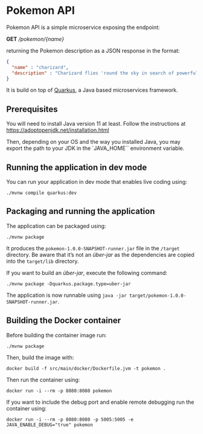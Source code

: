 # Pokemon API

Pokemon API is a simple microservice exposing the endpoint:

**GET** _/pokemon/{name}_

returning the Pokemon description as a JSON response in the format:

```JSON
{
  "name" : "charizard",
  "description" : "Charizard flies 'round the sky in search of powerful opponents."
}
```

It is build on top of [Quarkus](https://quarkus.io/), a Java based microservices framework.

## Prerequisites

You will need to install Java version 11 at least.
Follow the instructions at https://adoptopenjdk.net/installation.html

Then, depending on your OS and the way you installed Java, you may export the path to your JDK in the `JAVA_HOME`` environment variable.

## Running the application in dev mode

You can run your application in dev mode that enables live coding using:
```shell script
./mvnw compile quarkus:dev
```

## Packaging and running the application

The application can be packaged using:
```shell script
./mvnw package
```
It produces the `pokemon-1.0.0-SNAPSHOT-runner.jar` file in the `/target` directory.
Be aware that it’s not an _über-jar_ as the dependencies are copied into the `target/lib` directory.

If you want to build an _über-jar_, execute the following command:
```shell script
./mvnw package -Dquarkus.package.type=uber-jar
```

The application is now runnable using `java -jar target/pokemon-1.0.0-SNAPSHOT-runner.jar`.

## Building the Docker container

Before building the container image run:

```shell script
./mvnw package
```
Then, build the image with:

```shell script
docker build -f src/main/docker/Dockerfile.jvm -t pokemon .
```

Then run the container using:

```shell script
docker run -i --rm -p 8080:8080 pokemon
```

If you want to include the debug port and enable remote debugging run the container using:

```shell script
docker run -i --rm -p 8080:8080 -p 5005:5005 -e JAVA_ENABLE_DEBUG="true" pokemon
```